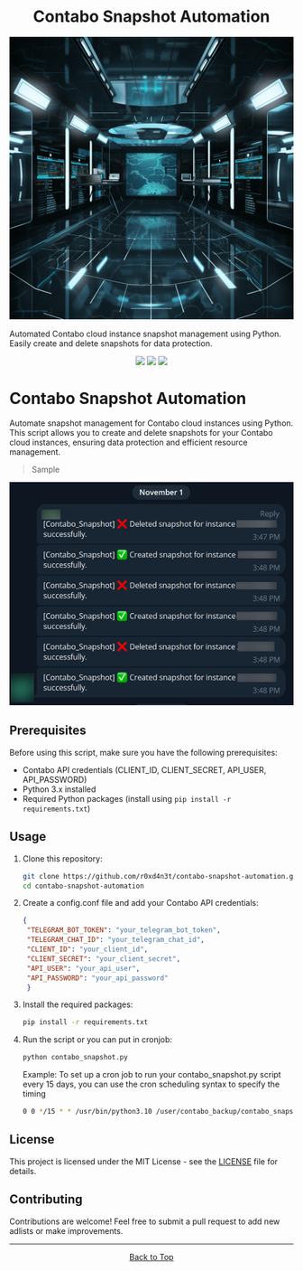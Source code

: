 <a id="top"></a>

#

<h1 align="center">
Contabo Snapshot Automation
</h1>

<p align="center"> 
  <kbd>
<img src="https://raw.githubusercontent.com/r0xd4n3t/contabo-snapshot-automation/main/img/contabo.png"></img>
  </kbd>
</p>
Automated Contabo cloud instance snapshot management using Python. Easily create and delete snapshots for data protection.

<p align="center">
<img src="https://img.shields.io/github/last-commit/r0xd4n3t/contabo-snapshot-automation?style=flat">
<img src="https://img.shields.io/github/stars/r0xd4n3t/contabo-snapshot-automation?color=brightgreen">
<img src="https://img.shields.io/github/forks/r0xd4n3t/contabo-snapshot-automation?color=brightgreen">
</p>

# Contabo Snapshot Automation

Automate snapshot management for Contabo cloud instances using Python. This script allows you to create and delete snapshots for your Contabo cloud instances, ensuring data protection and efficient resource management.

> Sample

![](https://raw.githubusercontent.com/r0xd4n3t/contabo-snapshot-automation/main/img/sample.png)

## Prerequisites

Before using this script, make sure you have the following prerequisites:

- Contabo API credentials (CLIENT_ID, CLIENT_SECRET, API_USER, API_PASSWORD)
- Python 3.x installed
- Required Python packages (install using `pip install -r requirements.txt`)

## Usage

1. Clone this repository:

   ```bash
   git clone https://github.com/r0xd4n3t/contabo-snapshot-automation.git
   cd contabo-snapshot-automation

2. Create a config.conf file and add your Contabo API credentials:
   ```json
   {
    "TELEGRAM_BOT_TOKEN": "your_telegram_bot_token",
    "TELEGRAM_CHAT_ID": "your_telegram_chat_id",
    "CLIENT_ID": "your_client_id",
    "CLIENT_SECRET": "your_client_secret",
    "API_USER": "your_api_user",
    "API_PASSWORD": "your_api_password"
    }
    ```

3. Install the required packages:
   ```bash
   pip install -r requirements.txt

4. Run the script or you can put in cronjob:
   ```bash
   python contabo_snapshot.py
   ```
   Example: To set up a cron job to run your contabo_snapshot.py script every 15 days, you can use the cron scheduling syntax to specify the timing
   ```bash
   0 0 */15 * * /usr/bin/python3.10 /user/contabo_backup/contabo_snapshot.py
   ```

## License

This project is licensed under the MIT License - see the [LICENSE](LICENSE) file for details.

## Contributing

Contributions are welcome! Feel free to submit a pull request to add new adlists or make improvements.

---


<p align="center"><a href=#top>Back to Top</a></p>
